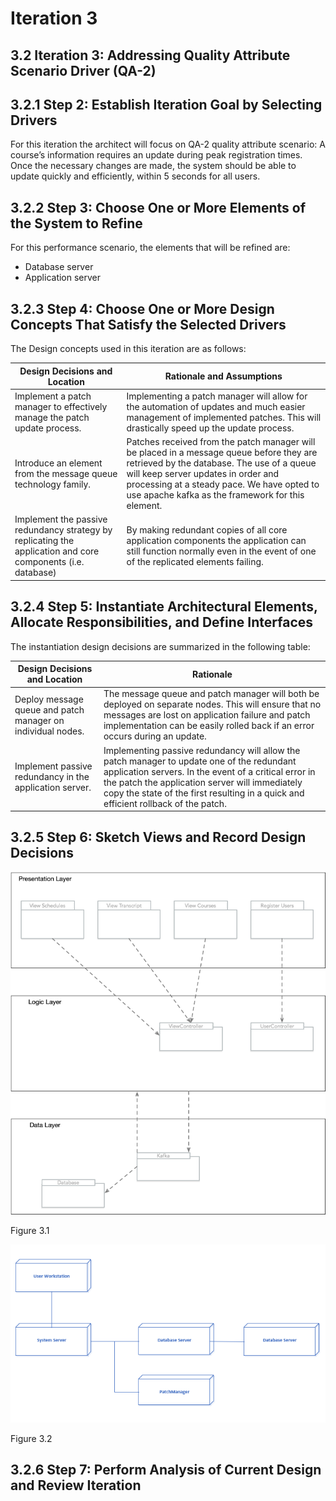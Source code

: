 # Iteration 3

## 3.2 Iteration 3: Addressing Quality Attribute Scenario Driver (QA-2)

## 3.2.1 Step 2: Establish Iteration Goal by Selecting Drivers

For this iteration the architect will focus on QA-2 quality attribute scenario: A course’s information requires an update during peak registration times. Once the necessary changes are made, the system should be able to update quickly and efficiently, within 5 seconds for all users.

## 3.2.2 Step 3: Choose One or More Elements of the System to Refine

For this performance scenario, the elements that will be refined are:
- Database server
- Application server

## 3.2.3  Step 4: Choose One or More Design Concepts That Satisfy the Selected Drivers
The Design concepts used in this iteration are as follows:

| Design Decisions and Location | Rationale and Assumptions |
| ----------------------------- | ------------------------- |
| Implement a patch manager to effectively manage the patch update process. | Implementing a patch manager will allow for the automation of updates and much easier management of implemented patches. This will drastically speed up the update process. |
| Introduce an element from the message queue technology family. |Patches received from the patch manager will be placed in a message queue before they are retrieved by the database. The use of a queue will keep server updates in order and processing at a steady pace. We have opted to use apache kafka as the framework for this element. |
| Implement the passive redundancy strategy by replicating the application and core components (i.e. database) | By making redundant copies of all core application components the application can still function normally even in the event of one of the replicated elements failing. | 
## 3.2.4 Step 5: Instantiate Architectural Elements, Allocate Responsibilities, and Define Interfaces

The instantiation design decisions are summarized in the following table:

| Design Decisions and Location | Rationale |
| ----------------------------- | ---------- |
| Deploy message queue and patch manager on individual nodes. | The message queue and patch manager will both be deployed on separate nodes. This will ensure that no messages are lost on application failure and patch implementation can be easily rolled back if an error occurs during an update. |
| Implement passive redundancy in the application server. | Implementing passive redundancy will allow the patch manager to update one of the redundant application servers. In the event of a critical error in the patch the application server will immediately copy the state of the first resulting in a quick and efficient rollback of the patch. |

## 3.2.5 Step 6: Sketch Views and Record Design Decisions

![Figure 3.1](images/iteration_3/step6a.png)

Figure 3.1

![Figure 3.2](images/iteration_3/step6b.png)

Figure 3.2

## 3.2.6 Step 7: Perform Analysis of Current Design and Review Iteration
